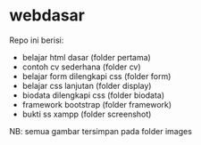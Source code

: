 # webdasar

Repo ini berisi:

- belajar html dasar (folder pertama)
- contoh cv sederhana (folder cv)
- belajar form dilengkapi css (folder form)
- belajar css lanjutan (folder display)
- biodata dilengkapi css (folder biodata)
- framework bootstrap (folder framework)
- bukti ss xampp (folder screenshot)

NB:
semua gambar tersimpan pada folder images
